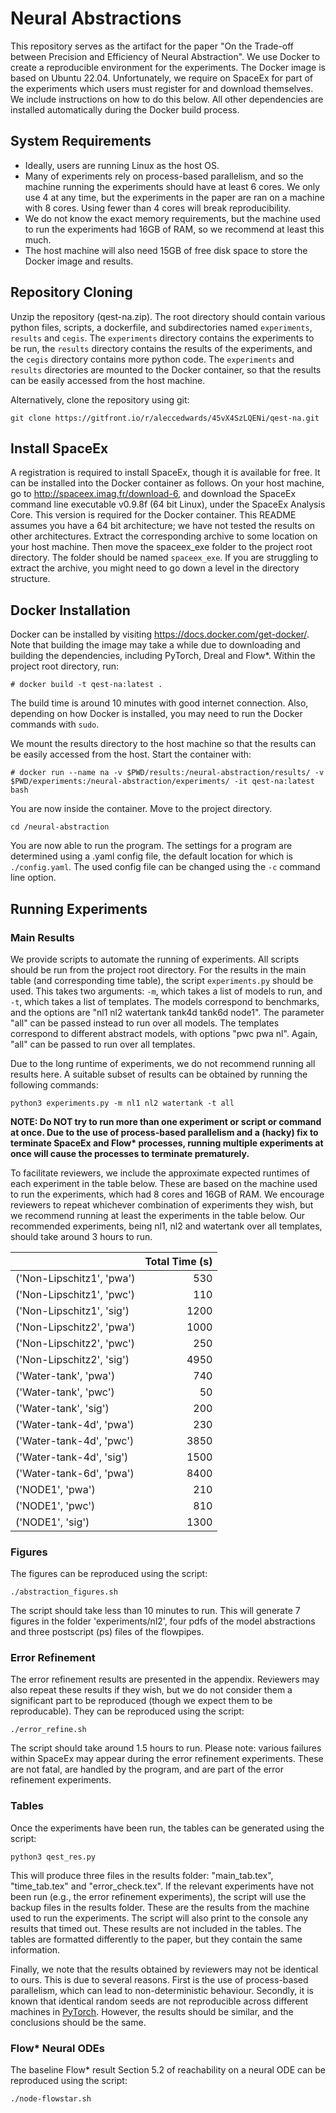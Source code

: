 # Neural Abstractions

This repository serves as the artifact for the paper "On the Trade-off between Precision and Efficiency of Neural Abstraction". We use Docker to create a reproducible environment for the experiments. The Docker image is based on Ubuntu 22.04. Unfortunately, we require on SpaceEx for part of the experiments which users must register for and download themselves. We include instructions on how to do this below. All other dependencies are installed automatically during the Docker build process.

## System Requirements

* Ideally, users are running Linux as the host OS.
* Many of experiments rely on process-based parallelism, and so the machine running the experiments should have at least 6 cores. We only use 4 at any time, but the experiments in the paper are ran on a machine with 8 cores. Using fewer than 4 cores will break reproducibility.
* We do not know the exact memory requirements, but the machine used to run the experiments had 16GB of RAM, so we recommend at least this much.
* The host machine will also need 15GB of free disk space to store the Docker image and results.

## Repository Cloning

Unzip the repository (qest-na.zip).  The root directory should contain various python files, scripts, a dockerfile, and subdirectories named `experiments`, `results` and `cegis`. The `experiments` directory contains the experiments to be run, the `results` directory contains the results of the experiments, and the `cegis` directory contains more python code. The `experiments` and `results` directories are mounted to the Docker container, so that the results can be easily accessed from the host machine.

Alternatively, clone the repository using git:

```console
git clone https://gitfront.io/r/aleccedwards/45vX4SzLQENi/qest-na.git
```

## Install SpaceEx

A registration is required to install SpaceEx, though it is available for free. It can be installed into the Docker container as follows.
On your host machine, go to <http://spaceex.imag.fr/download-6>, and download the SpaceEx command line executable v0.9.8f (64 bit Linux), under the SpaceEx Analysis Core. This version is required for the Docker container. This README assumes you have a 64 bit architecture; we have not tested the results on other architectures.
Extract the corresponding archive to some location on your host machine. Then move the spaceex_exe folder to the project root directory. The folder should be named `spaceex_exe`. If you are struggling to extract the archive, you might need to go down a level in the directory structure.

## Docker Installation

Docker can be installed by visiting <https://docs.docker.com/get-docker/>. Note that building the image may take a while due to downloading and building the dependencies, including PyTorch, Dreal and Flow*. Within the project root directory, run:

```console
# docker build -t qest-na:latest .
```

The build time is around 10 minutes with good internet connection. Also, depending on how Docker is installed, you may need to run the Docker commands with `sudo`.

We mount the results directory to the host machine so that the results can be easily accessed from the host. Start the container with:

```console
# docker run --name na -v $PWD/results:/neural-abstraction/results/ -v $PWD/experiments:/neural-abstraction/experiments/ -it qest-na:latest bash 
```

You are now inside the container. Move to the project directory.

```console
cd /neural-abstraction
```

You are now able to run the program. The settings for a program are determined using a .yaml config file, the default location for which is `./config.yaml`. The used config file can be changed using the `-c` command line option.

## Running Experiments

### Main Results

We provide scripts to automate the running of experiments. All scripts should be run from the project root directory.
For the results in the main table (and corresponding time table), the script `experiments.py` should be used. This takes two arguments: `-m`, which takes a list of models to run, and `-t`, which takes a list of templates. The models correspond to benchmarks, and the options are "nl1 nl2 watertank tank4d tank6d node1". The parameter "all" can be passed instead to run over all models.
The templates correspond to different abstract models, with options "pwc pwa nl". Again, "all" can be passed to run over all templates.

Due to the long runtime of experiments, we do not recommend running all results here. A suitable subset of results can be obtained by running the following commands:

```console
python3 experiments.py -m nl1 nl2 watertank -t all
```

**NOTE: Do NOT try to run more than one experiment or script or command at once. Due to the use of process-based parallelism and a (hacky) fix to terminate SpaceEx and Flow\* processes, running multiple experiments at once will cause the processes to terminate prematurely.**

To facilitate reviewers, we include the approximate expected runtimes of each experiment in the table below. These are based on the machine used to run the experiments, which had 8 cores and 16GB of RAM. We encourage reviewers to repeat whichever combination of experiments they wish, but we recommend running at least the experiments in the table below. Our recommended experiments, being nl1, nl2 and watertank over all templates, should take around 3 hours to run.

|                           |   Total Time (s)      |
|:--------------------------|----------------------:|
| ('Non-Lipschitz1', 'pwa') |              530      |
| ('Non-Lipschitz1', 'pwc') |              110      |
| ('Non-Lipschitz1', 'sig') |             1200      |
| ('Non-Lipschitz2', 'pwa') |              1000     |
| ('Non-Lipschitz2', 'pwc') |              250      |
| ('Non-Lipschitz2', 'sig') |             4950      |
| ('Water-tank', 'pwa')     |              740      |
| ('Water-tank', 'pwc')     |               50      |
| ('Water-tank', 'sig')     |              200      |
| ('Water-tank-4d', 'pwa')  |              230      |
| ('Water-tank-4d', 'pwc')  |             3850      |
| ('Water-tank-4d', 'sig')  |             1500      |
| ('Water-tank-6d', 'pwa')  |             8400      |
| ('NODE1', 'pwa')          |              210      |
| ('NODE1', 'pwc')          |              810      |
| ('NODE1', 'sig')          |             1300      |

### Figures

The figures can be reproduced using the script:
  
```console
./abstraction_figures.sh
```

The script should take less than 10 minutes to run.
This will generate 7 figures in the folder 'experiments/nl2', four pdfs of the model abstractions and three postscript (ps) files of the flowpipes.

### Error Refinement

The error refinement results are presented in the appendix. Reviewers may also repeat these results if they wish, but we do not consider them a significant part to be reproduced (though we expect them to be reproducable). They can be reproduced using the script:
  
```console
./error_refine.sh
```

The script should take around 1.5 hours to run.
Please note: various failures within SpaceEx may appear during the error refinement experiments. These are not fatal, are handled by the program, and are part of the error refinement experiments.

### Tables

Once the experiments have been run, the tables can be generated using the script:
  
```console
python3 qest_res.py
```

This will produce three files in the results folder: "main_tab.tex", "time_tab.tex" and "error_check.tex".
If the relevant experiments have not been run (e.g., the error refinement experiments), the script will use the backup files in the results folder. These are the results from the machine used to run the experiments. The script will also print to the console any results that timed out. These results are not included in the tables. The tables are formatted differently to the paper, but they contain the same information.

Finally, we note that the results obtained by reviewers may not be identical to ours. This is due to several reasons. First is the use of process-based parallelism, which can lead to non-deterministic behaviour. Secondly, it is known that identical random seeds are not reproducible across different machines in [PyTorch](https://pytorch.org/docs/stable/notes/randomness.html).
However, the results should be similar, and the conclusions should be the same.

### Flow* Neural ODEs

The baseline Flow* result Section 5.2 of reachability on a neural ODE can be reproduced using the script:
  
```console
./node-flowstar.sh
```
